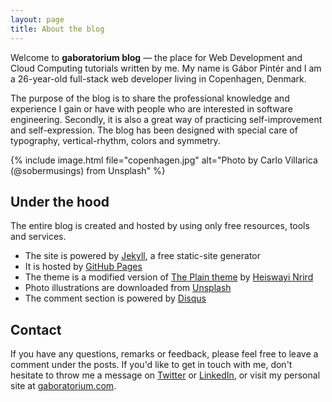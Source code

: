 ```yaml
---
layout: page
title: About the blog
---
```


Welcome to **gaboratorium blog** — the place for Web Development and Cloud Computing tutorials written by me. My name is Gábor Pintér and I am a 26-year-old full-stack web developer living in Copenhagen, Denmark. 

The purpose of the blog is to share the professional knowledge and experience I gain or have with people who are interested in software engineering. Secondly, it is also a great way of practicing self-improvement and self-expression. The blog has been designed with special care of typography, vertical-rhythm, colors and symmetry.

{% include image.html file="copenhagen.jpg" alt="Photo by Carlo Villarica (@sobermusings) from Unsplash" %}

## Under the hood

The entire blog is created and hosted by using only free resources, tools and services.

- The site is powered by [Jekyll](https://jekyllrb.com/), a free static-site generator
- It is hosted by [GitHub Pages](https://pages.github.com)
- The theme is a modified version of [The Plain theme](http://github.com/heiswayi/the-plain) by [Heiswayi Nrird](http://heiswayi.github.io)
- Photo illustrations are downloaded from [Unsplash](https://unsplash.com/)
- The comment section is powered by [Disqus](https://disqus.com)

## Contact

If you have any questions, remarks or feedback, please feel free to leave a comment under the posts. If you'd like to get in touch with me, don't hesitate to throw me a message on [Twitter](https://twitter.com/@gaboratorium) or [LinkedIn](https://linkedin.com/in/gaboratorium), or visit my personal site at [gaboratorium.com](https://gaboratorium.com).